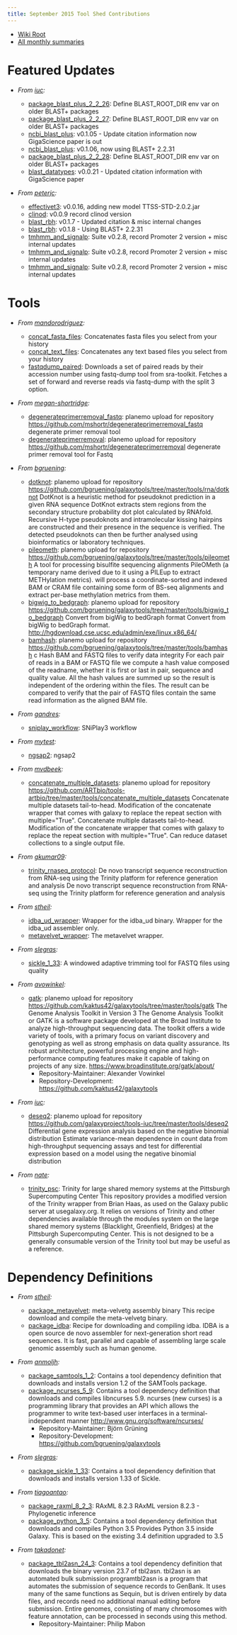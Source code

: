 ```yaml
---
title: September 2015 Tool Shed Contributions
---
```

* [Wiki Root](/toolshed/)
* [All monthly summaries](/toolshed/contributions/)

# Featured Updates

* *From [iuc](https://toolshed.g2.bx.psu.edu/view/iuc):*
    * [package_blast_plus_2_2_26](https://toolshed.g2.bx.psu.edu/view/iuc/package_blast_plus_2_2_26): Define BLAST_ROOT_DIR env var on older BLAST+ packages
    * [package_blast_plus_2_2_27](https://toolshed.g2.bx.psu.edu/view/iuc/package_blast_plus_2_2_27): Define BLAST_ROOT_DIR env var on older BLAST+ packages
    * [ncbi_blast_plus](https://toolshed.g2.bx.psu.edu/view/devteam/ncbi_blast_plus): v0.1.05 - Update citation information now GigaScience paper is out
    * [ncbi_blast_plus](https://toolshed.g2.bx.psu.edu/view/devteam/ncbi_blast_plus): v0.1.06, now using BLAST+ 2.2.31
    * [package_blast_plus_2_2_28](https://toolshed.g2.bx.psu.edu/view/iuc/package_blast_plus_2_2_28): Define BLAST_ROOT_DIR env var on older BLAST+ packages
    * [blast_datatypes](https://toolshed.g2.bx.psu.edu/view/devteam/blast_datatypes): v0.0.21 - Updated citation information with GigaScience paper

* *From [peterjc](https://toolshed.g2.bx.psu.edu/view/peterjc):*
    * [effectivet3](https://toolshed.g2.bx.psu.edu/view/peterjc/effectivet3): v0.0.16, adding new model TTSS-STD-2.0.2.jar
    * [clinod](https://toolshed.g2.bx.psu.edu/view/peterjc/clinod): v0.0.9 record clinod version
    * [blast_rbh](https://toolshed.g2.bx.psu.edu/view/peterjc/blast_rbh): v0.1.7 - Updated citation & misc internal changes
    * [blast_rbh](https://toolshed.g2.bx.psu.edu/view/peterjc/blast_rbh): v0.1.8 - Using BLAST+ 2.2.31
    * [tmhmm_and_signalp](https://toolshed.g2.bx.psu.edu/view/peterjc/tmhmm_and_signalp): Suite v0.2.8, record Promoter 2 version + misc internal updates
    * [tmhmm_and_signalp](https://toolshed.g2.bx.psu.edu/view/peterjc/tmhmm_and_signalp): Suite v0.2.8, record Promoter 2 version + misc internal updates
    * [tmhmm_and_signalp](https://toolshed.g2.bx.psu.edu/view/peterjc/tmhmm_and_signalp): Suite v0.2.8, record Promoter 2 version + misc internal updates

# Tools

* *From [mandorodriguez](https://toolshed.g2.bx.psu.edu/view/mandorodriguez):*
    * [concat_fasta_files](https://toolshed.g2.bx.psu.edu/view/mandorodriguez/concat_fasta_files): Concatenates fasta files you select from your history
    * [concat_text_files](https://toolshed.g2.bx.psu.edu/view/mandorodriguez/concat_text_files): Concatenates any text based files you select from your history
    * [fastqdump_paired](https://toolshed.g2.bx.psu.edu/view/mandorodriguez/fastqdump_paired): Downloads a set of paired reads by their accession number using fastq-dump tool from sra-toolkit. Fetches a set of forward and reverse reads via fastq-dump with the split 3 option.

* *From [megan-shortridge](https://toolshed.g2.bx.psu.edu/view/megan-shortridge):*
    * [degenerateprimerremoval_fastq](https://toolshed.g2.bx.psu.edu/view/megan-shortridge/degenerateprimerremoval_fastq): planemo upload for repository https://github.com/mshortr/degenerateprimerremoval_fastq degenerate primer removal tool
    * [degenerateprimerremoval](https://toolshed.g2.bx.psu.edu/view/megan-shortridge/degenerateprimerremoval): planemo upload for repository https://github.com/mshortr/degenerateprimerremoval degenerate primer removal tool for Fastq

* *From [bgruening](https://toolshed.g2.bx.psu.edu/view/bgruening):*
    * [dotknot](https://toolshed.g2.bx.psu.edu/view/bgruening/dotknot): planemo upload for repository https://github.com/bgruening/galaxytools/tree/master/tools/rna/dotknot DotKnot is a heuristic method for pseudoknot prediction in a given RNA sequence DotKnot extracts stem regions from the secondary structure probability dot plot calculated by RNAfold. Recursive H-type pseudoknots and intramolecular kissing hairpins are constructed and their presence in the sequence is verified. The detected pseudoknots can then be further analysed using bioinformatics or laboratory techniques.
    * [pileometh](https://toolshed.g2.bx.psu.edu/view/bgruening/pileometh): planemo upload for repository https://github.com/bgruening/galaxytools/tree/master/tools/pileometh  A tool for processing bisulfite sequencing alignments PileOMeth (a temporary name derived due to it using a PILEup to extract METHylation metrics). will process a coordinate-sorted and indexed BAM or CRAM file containing some form of BS-seq alignments and extract per-base methylation metrics from them.
    * [bigwig_to_bedgraph](https://toolshed.g2.bx.psu.edu/view/bgruening/bigwig_to_bedgraph): planemo upload for repository https://github.com/bgruening/galaxytools/tree/master/tools/bigwig_to_bedgraph  Convert from bigWig to bedGraph format Convert from bigWig to bedGraph format. http://hgdownload.cse.ucsc.edu/admin/exe/linux.x86_64/
    * [bamhash](https://toolshed.g2.bx.psu.edu/view/bgruening/bamhash): planemo upload for repository https://github.com/bgruening/galaxytools/tree/master/tools/bamhash c Hash BAM and FASTQ files to verify data integrity For each pair of reads in a BAM or FASTQ file we compute a hash value composed of the readname, whether it is first or last in pair, sequence and quality value. All the hash values are summed up so the result is independent of the ordering within the files. The result can be compared to verify that the pair of FASTQ files contain the same read information as the aligned BAM file.

* *From [gandres](https://toolshed.g2.bx.psu.edu/view/gandres):*
    * [sniplay_workflow](https://toolshed.g2.bx.psu.edu/view/gandres/sniplay_workflow): SNiPlay3 workflow

* *From [mytest](https://toolshed.g2.bx.psu.edu/view/mytest):*
    * [ngsap2](https://toolshed.g2.bx.psu.edu/view/mytest/ngsap2): ngsap2

* *From [mvdbeek](https://toolshed.g2.bx.psu.edu/view/mvdbeek):*
    * [concatenate_multiple_datasets](https://toolshed.g2.bx.psu.edu/view/mvdbeek/concatenate_multiple_datasets): planemo upload for repository https://github.com/ARTbio/tools-artbio/tree/master/tools/concatenate_multiple_datasets  Concatenate multiple datasets tail-to-head. Modification of the concatenate wrapper that comes with galaxy to replace the repeat section with multiple="True". Concatenate multiple datasets tail-to-head. Modification of the concatenate wrapper that comes with galaxy to replace the repeat section with multiple="True". Can reduce dataset collections to a single output file.

* *From [gkumar09](https://toolshed.g2.bx.psu.edu/view/gkumar09):*
    * [trinity_rnaseq_protocol](https://toolshed.g2.bx.psu.edu/view/gkumar09/trinity_rnaseq_protocol): De novo transcript sequence reconstruction from RNA-seq using the Trinity platform for reference generation and analysis De novo transcript sequence reconstruction from RNA-seq using the Trinity platform for reference generation and analysis

* *From [stheil](https://toolshed.g2.bx.psu.edu/view/stheil):*
    * [idba_ud_wrapper](https://toolshed.g2.bx.psu.edu/view/stheil/idba_ud_wrapper): Wrapper for the idba_ud binary. Wrapper for the idba_ud assembler only.
    * [metavelvet_wrapper](https://toolshed.g2.bx.psu.edu/view/stheil/metavelvet_wrapper): The metavelvet wrapper.

* *From [slegras](https://toolshed.g2.bx.psu.edu/view/slegras):*
    * [sickle_1_33](https://toolshed.g2.bx.psu.edu/view/slegras/sickle_1_33): A windowed adaptive trimming tool for FASTQ files using quality

* *From [avowinkel](https://toolshed.g2.bx.psu.edu/view/avowinkel):*
    * [gatk](https://toolshed.g2.bx.psu.edu/view/avowinkel/gatk): planemo upload for repository https://github.com/kaktus42/galaxytools/tree/master/tools/gatk  The Genome Analysis Toolkit in Version 3 The Genome Analysis Toolkit or GATK is a software package developed at the Broad Institute to analyze high-throughput sequencing data. The toolkit offers a wide variety of tools, with a primary focus on variant discovery and genotyping as well as strong emphasis on data quality assurance. Its robust architecture, powerful processing engine and high-performance computing features make it capable of taking on projects of any size. https://www.broadinstitute.org/gatk/about/
        * Repository-Maintainer: Alexander Vowinkel
        * Repository-Development: https://github.com/kaktus42/galaxytools

* *From [iuc](https://toolshed.g2.bx.psu.edu/view/iuc):*
    * [deseq2](https://toolshed.g2.bx.psu.edu/view/iuc/deseq2): planemo upload for repository https://github.com/galaxyproject/tools-iuc/tree/master/tools/deseq2  Differential gene expression analysis based on the negative binomial distribution Estimate variance-mean dependence in count data from high-throughput sequencing assays and test for differential expression based on a model using the negative binomial distribution

* *From [nate](https://toolshed.g2.bx.psu.edu/view/nate):*
    * [trinity_psc](https://toolshed.g2.bx.psu.edu/view/nate/trinity_psc): Trinity for large shared memory systems at the Pittsburgh Supercomputing Center This repository provides a modified version of the Trinity wrapper from Brian Haas, as used on the Galaxy public server at usegalaxy.org. It relies on versions of Trinity and other dependencies available through the modules system on the large shared memory systems (Blacklight, Greenfield, Bridges) at the Pittsburgh Supercomputing Center. This is not designed to be a generally consumable version of the Trinity tool but may be useful as a reference.

# Dependency Definitions

* *From [stheil](https://toolshed.g2.bx.psu.edu/view/stheil):*
    * [package_metavelvet](https://toolshed.g2.bx.psu.edu/view/stheil/package_metavelvet): meta-velvetg assembly binary This recipe download and compile the meta-velvetg binary.
    * [package_idba](https://toolshed.g2.bx.psu.edu/view/stheil/package_idba): Recipe for downloading and compiling idba. IDBA is a open source de novo assembler for next-generation short read sequences. It is fast, parallel and capable of assembling large scale genomic assembly such as human genome.

* *From [anmoljh](https://toolshed.g2.bx.psu.edu/view/anmoljh):*
    * [package_samtools_1_2](https://toolshed.g2.bx.psu.edu/view/anmoljh/package_samtools_1_2): Contains a tool dependency definition that downloads and installs version 1.2 of the SAMTools package.
    * [package_ncurses_5_9](https://toolshed.g2.bx.psu.edu/view/anmoljh/package_ncurses_5_9): Contains a tool dependency definition that downloads and compiles libncurses 5.9. ncurses (new curses) is a programming library that provides an API which allows the programmer to write text-based user interfaces in a terminal-independent manner http://www.gnu.org/software/ncurses/
        * Repository-Maintainer: Bj&ouml;rn Gr&uuml;ning
        * Repository-Development: https://github.com/bgruening/galaxytools

* *From [slegras](https://toolshed.g2.bx.psu.edu/view/slegras):*
    * [package_sickle_1_33](https://toolshed.g2.bx.psu.edu/view/slegras/package_sickle_1_33): Contains a tool dependency definition that downloads and installs version 1.33 of Sickle.

* *From [tiagoantao](https://toolshed.g2.bx.psu.edu/view/tiagoantao):*
    * [package_raxml_8_2_3](https://toolshed.g2.bx.psu.edu/view/tiagoantao/package_raxml_8_2_3): RAxML 8.2.3 RAxML version 8.2.3 - Phylogenetic inference
    * [package_python_3_5](https://toolshed.g2.bx.psu.edu/view/tiagoantao/package_python_3_5): Contains a tool dependency definition that downloads and compiles Python 3.5 Provides Python 3.5 inside Galaxy. This is based on the existing 3.4 definition upgraded to 3.5

* *From [takadonet](https://toolshed.g2.bx.psu.edu/view/takadonet):*
    * [package_tbl2asn_24_3](https://toolshed.g2.bx.psu.edu/view/takadonet/package_tbl2asn_24_3): Contains a tool dependency definition that downloads the binary version 23.7 of tbl2asn. tbl2asn is an automated bulk submission programtbl2asn is a program that automates the submission of sequence records to GenBank. It uses many of the same functions as Sequin, but is driven entirely by data files, and records need no additional manual editing before submission. Entire genomes, consisting of many chromosomes with feature annotation, can be processed in seconds using this method.<br />
        * Repository-Maintainer: Philip Mabon
